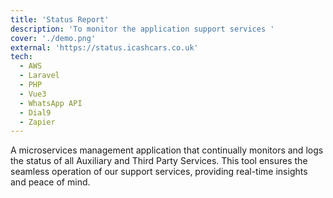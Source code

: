```yaml
---
title: 'Status Report'
description: 'To monitor the application support services '
cover: './demo.png'
external: 'https://status.icashcars.co.uk'
tech:
  - AWS
  - Laravel
  - PHP
  - Vue3
  - WhatsApp API
  - Dial9
  - Zapier
---
```


 A microservices management application that continually monitors and logs the status of all Auxiliary and Third Party Services. This tool ensures the seamless operation of our support services, providing real-time insights and peace of mind.